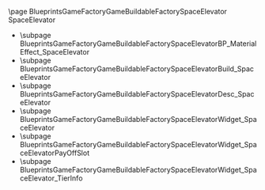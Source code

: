 \page BlueprintsGameFactoryGameBuildableFactorySpaceElevator SpaceElevator
- \subpage BlueprintsGameFactoryGameBuildableFactorySpaceElevatorBP_MaterialEffect_SpaceElevator
- \subpage BlueprintsGameFactoryGameBuildableFactorySpaceElevatorBuild_SpaceElevator
- \subpage BlueprintsGameFactoryGameBuildableFactorySpaceElevatorDesc_SpaceElevator
- \subpage BlueprintsGameFactoryGameBuildableFactorySpaceElevatorWidget_SpaceElevator
- \subpage BlueprintsGameFactoryGameBuildableFactorySpaceElevatorWidget_SpaceElevatorPayOffSlot
- \subpage BlueprintsGameFactoryGameBuildableFactorySpaceElevatorWidget_SpaceElevator_TierInfo
